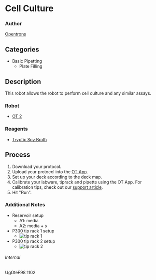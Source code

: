 # Cell Culture

### Author
[Opentrons](http://www.opentrons.com/)

## Categories
* Basic Pipetting
    * Plate Filling

## Description
This robot allows the robot to perform cell culture and any similar assays.

### Robot
* [OT 2](https://opentrons.com/ot-2)

### Reagents
* [Tryptic Soy Broth](https://www.fishersci.com/shop/products/bd-difco-dehydrated-culture-media-tryptic-soy-broth-soybean-casein-digest-medi-tryptic-soy-broth-soybean-casein-digest-medium-500g/df0370173)

## Process
1. Download your protocol.
2. Upload your protocol into the [OT App](https://opentrons.com/ot-app).
3. Set up your deck according to the deck map.
4. Calibrate your labware, tiprack and pipette using the OT App. For calibration tips, check out our [support article](https://support.opentrons.com/ot-2/getting-started-software-setup/deck-calibration).
5. Hit "Run".

### Additional Notes
* Reservoir setup
    * A1: media
    * A2: media + s
* P300 tip rack 1 setup
    * ![tip rack 1](https://s3.amazonaws.com/opentrons-protocol-library-website/custom-README-images/cell_culture_microbial_discovery/tiprack_1_setup.png)
* P300 tip rack 2 setup
    * ![tip rack 2](https://s3.amazonaws.com/opentrons-protocol-library-website/custom-README-images/cell_culture_microbial_discovery/tiprack_2_setup.png)

###### Internal
UgOteF98
1102
